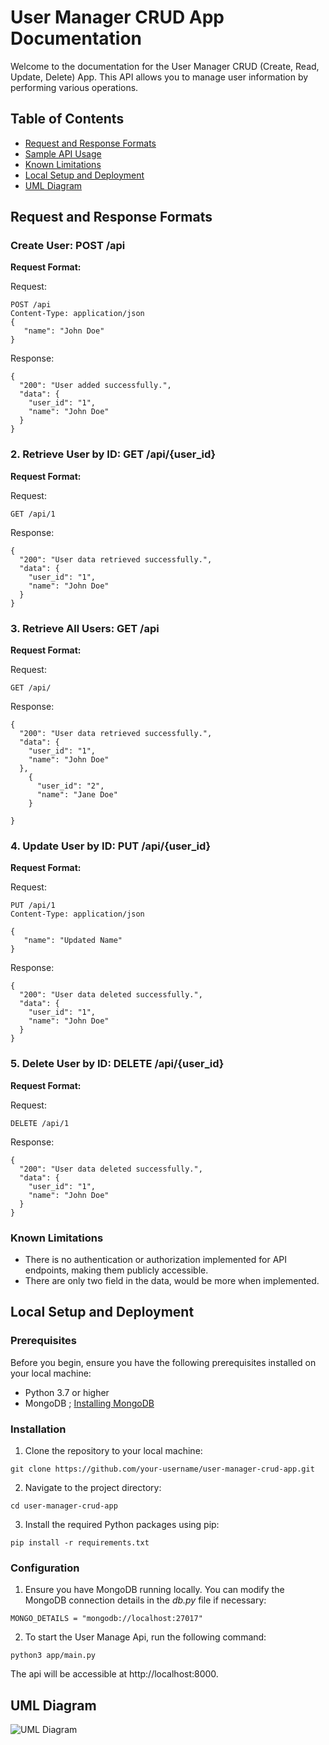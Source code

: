 # User Manager CRUD App Documentation

Welcome to the documentation for the User Manager CRUD (Create, Read, Update, Delete) App. This API allows you to manage user information by performing various operations.

## Table of Contents
- [Request and Response Formats](#request-and-response-formats)
- [Sample API Usage](#sample-api-usage)
- [Known Limitations](#known-limitations)
- [Local Setup and Deployment](#local-setup-and-deployment)
- [UML Diagram](#UML-diagram)

## Request and Response Formats

### Create User: POST /api

**Request Format:**

Request:
 ```
POST /api
Content-Type: application/json
{
    "name": "John Doe"
} 
  ```
Response:
```
{
  "200": "User added successfully.",
  "data": {
    "user_id": "1",
    "name": "John Doe"
  }
}
```
### 2. Retrieve User by ID: GET /api/{user_id}
**Request Format:**

Request:
 ```
GET /api/1
  ```
Response:
```
{
  "200": "User data retrieved successfully.",
  "data": {
    "user_id": "1",
    "name": "John Doe"
  }
}
```
### 3.  Retrieve All Users: GET /api
**Request Format:**

Request:
 ```
GET /api/
  ```
Response:
```
{
  "200": "User data retrieved successfully.",
  "data": {
    "user_id": "1",
    "name": "John Doe"
  },
    {
      "user_id": "2",
      "name": "Jane Doe"
    }

}
```
### 4. Update User by ID: PUT /api/{user_id}
**Request Format:**

Request:
 ```
PUT /api/1
Content-Type: application/json

{
    "name": "Updated Name"
}

  ```
Response:
```
{
  "200": "User data deleted successfully.",
  "data": {
    "user_id": "1",
    "name": "John Doe"
  }
}
```
### 5. Delete User by ID: DELETE /api/{user_id}
**Request Format:**

Request:
 ```
DELETE /api/1

  ```
Response:
```
{
  "200": "User data deleted successfully.",
  "data": {
    "user_id": "1",
    "name": "John Doe"
  }
}
```
### Known Limitations
- There is no authentication or authorization implemented for API endpoints, making them publicly accessible.
- There are only two field in the data, would be more when implemented.

## Local Setup and Deployment

### Prerequisites
Before you begin, ensure you have the following prerequisites installed on your local machine:
- Python 3.7 or higher
- MongoDB ;
[Installing MongoDB](https://www.mongodb.com/docs/manual/administration/install-community/)

### Installation
1. Clone the repository to your local machine:

`git clone https://github.com/your-username/user-manager-crud-app.git`

2. Navigate to the project directory:

`cd user-manager-crud-app`

3. Install the required Python packages using pip:

```pip install -r requirements.txt```

### Configuration
1. Ensure you have MongoDB running locally. You can modify the MongoDB connection details in the *db.py* file if necessary:

``MONGO_DETAILS = "mongodb://localhost:27017"``

2. To start the User Manage Api, run the following command:
   
`python3 app/main.py`

The api will be accessible at http://localhost:8000.

## UML Diagram
![UML Diagram](./Uml.png)





